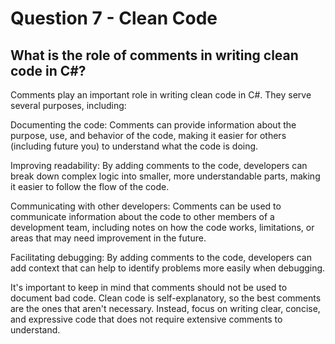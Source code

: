 # Question 7 - Clean Code

## What is the role of comments in writing clean code in C#?

Comments play an important role in writing clean code in C#. They serve several purposes, including:

Documenting the code: Comments can provide information about the purpose, use, and behavior of the code, making it easier for others (including future you) to understand what the code is doing.

Improving readability: By adding comments to the code, developers can break down complex logic into smaller, more understandable parts, making it easier to follow the flow of the code.

Communicating with other developers: Comments can be used to communicate information about the code to other members of a development team, including notes on how the code works, limitations, or areas that may need improvement in the future.

Facilitating debugging: By adding comments to the code, developers can add context that can help to identify problems more easily when debugging.

It's important to keep in mind that comments should not be used to document bad code. Clean code is self-explanatory, so the best comments are the ones that aren't necessary. Instead, focus on writing clear, concise, and expressive code that does not require extensive comments to understand.